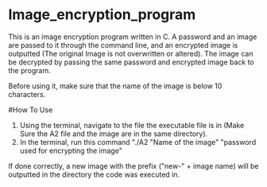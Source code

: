 # Image_encryption_program
This is an image encryption program written in C. A password and an image are passed to it through the command line, and an encrypted image is outputted (The original Image is not overwritten or altered). The image can be decrypted by passing the same password and encrypted image back to the program.

Before using it, make sure that the name of the image is below 10 characters.

#How To Use
1. Using the terminal, navigate to the file the executable file is in (Make Sure the A2 file and the image are in the same directory).
2. In the terminal, run this command "./A2 "Name of the image"  "password used for encrypting the image"

If done correctly, a new image with the prefix ("new-" + image name) will be outputted in the directory the code was executed in.
